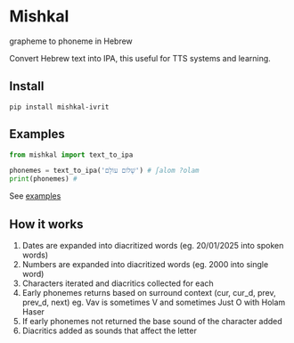 # Mishkal

grapheme to phoneme in Hebrew

Convert Hebrew text into IPA, this useful for TTS systems and learning.

## Install

```console
pip install mishkal-ivrit
```

## Examples

```python
from mishkal import text_to_ipa

phonemes = text_to_ipa('שָׁלוֹם עוֹלָם') # ʃalom ?olam
print(phonemes) # 
```

See [examples](examples)

## How it works

1. Dates are expanded into diacritized words (eg. 20/01/2025 into spoken words)
2. Numbers are expanded into diacritized words (eg. 2000 into single word)
3. Characters iterated and diacritics collected for each
4. Early phonemes returns based on surround context (cur, cur_d, prev, prev_d, next) eg. Vav is sometimes V and sometimes Just O with Holam Haser
5. If early phonemes not returned the base sound of the character added
6. Diacritics added as sounds that affect the letter